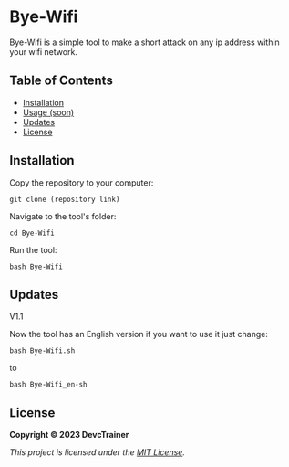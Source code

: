 # Bye-Wifi

Bye-Wifi is a simple tool to make a short attack on any ip address within your wifi network.

## Table of Contents

- [Installation](#installation)
- [Usage (soon)](#usage)
- [Updates](#updates)
- [License](#license)

## Installation
   Copy the repository to your computer:
   
   ```git clone (repository link)```

   Navigate to the tool's folder:

   ```cd Bye-Wifi```

   Run the tool:

   ```bash Bye-Wifi```

## Updates

V1.1

Now the tool has an English version if you want to use it just change: 

```bash Bye-Wifi.sh``` 

to 

```bash Bye-Wifi_en-sh```


## License

**Copyright © 2023 DevcTrainer**

*This project is licensed under the [MIT License](LICENSE).*
